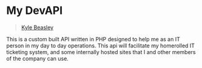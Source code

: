 # My DevAPI

> [Kyle Beasley](mailto:kyle@lacoxconsulting.com) 

This is a custom built API written in PHP designed to help me as an IT person in my day to day operations. This api will facilitate my homerolled IT ticketing system, and some internally hosted sites that I and other members of the company can use. 

